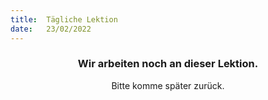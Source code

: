 ```yaml
---
title:  Tägliche Lektion
date:   23/02/2022
---
```


### <center>Wir arbeiten noch an dieser Lektion.</center>
<center>Bitte komme später zurück.</center>
